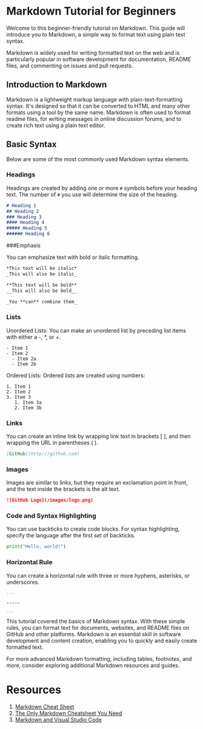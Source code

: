 # Markdown Tutorial for Beginners

Welcome to this beginner-friendly tutorial on Markdown. This guide will introduce you to Markdown, a simple way to format text using plain text syntax.

Markdown is widely used for writing formatted text on the web and is particularly popular in software development for documentation, README files, and commenting on issues and pull requests.

## Introduction to Markdown

Markdown is a lightweight markup language with plain-text-formatting syntax. It's designed so that it can be converted to HTML and many other formats using a tool by the same name. Markdown is often used to format readme files, for writing messages in online discussion forums, and to create rich text using a plain text editor.

## Basic Syntax

Below are some of the most commonly used Markdown syntax elements.

### Headings

Headings are created by adding one or more `#` symbols before your heading text. The number of `#` you use will determine the size of the heading.

```markdown
# Heading 1
## Heading 2
### Heading 3
#### Heading 4
##### Heading 5
###### Heading 6
```

###Emphasis

You can emphasize text with bold or italic formatting.

```markdown
*This text will be italic*
_This will also be italic_

**This text will be bold**
__This will also be bold__

_You **can** combine them_

```

### Lists

Unordered Lists: You can make an unordered list by preceding list items with either a -, *, or +.

```markodown
- Item 1
- Item 2
  - Item 2a
  - Item 2b

```
Ordered Lists: Ordered lists are created using numbers:

```markodown
1. Item 1
2. Item 2
3. Item 3
   1. Item 3a
   2. Item 3b

```


### Links

You can create an inline link by wrapping link text in brackets [ ], and then wrapping the URL in parentheses ( ).

```markdown
[GitHub](http://github.com)

```

### Images

Images are similar to links, but they require an exclamation point in front, and the text inside the brackets is the alt text.


```markdown
![GitHub Logo](/images/logo.png)
```


### Code and Syntax Highlighting

You can use backticks to create code blocks. For syntax highlighting, specify the language after the first set of backticks.

```python
print("Hello, world!")
```

### Horizontal Rule

You can create a horizontal rule with three or more hyphens, asterisks, or underscores.


```markdown
---

*****
___

```


This tutorial covered the basics of Markdown syntax. With these simple rules, you can format text for documents, websites, and README files on GitHub and other platforms. Markdown is an essential skill in software development and content creation, enabling you to quickly and easily create formatted text.

For more advanced Markdown formatting, including tables, footnotes, and more, consider exploring additional Markdown resources and guides.


# Resources

1. [Markdown Cheat Sheet](https://www.markdownguide.org/cheat-sheet/)
2. [The Only Markdown Cheatsheet You Need](https://github.com/im-luka/markdown-cheatsheet)
3. [Markdown and Visual Studio Code](https://code.visualstudio.com/Docs/languages/markdown)



